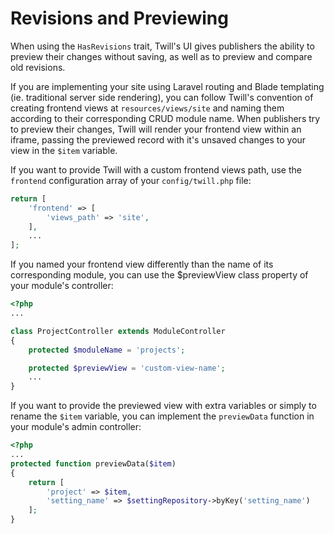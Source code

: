 # Revisions and Previewing

When using the `HasRevisions` trait, Twill's UI gives publishers the ability to preview their changes without saving, as well as to preview and compare old revisions.

If you are implementing your site using Laravel routing and Blade templating (ie. traditional server side rendering), you can follow Twill's convention of creating frontend views at `resources/views/site` and naming them according to their corresponding CRUD module name. When publishers try to preview their changes, Twill will render your frontend view within an iframe, passing the previewed record with it's unsaved changes to your view in the `$item` variable.

If you want to provide Twill with a custom frontend views path, use the `frontend` configuration array of your `config/twill.php` file:

```php
return [
    'frontend' => [
        'views_path' => 'site',
    ],
    ...
];
```

If you named your frontend view differently than the name of its corresponding module, you can use the $previewView class property of your module's controller:

```php
<?php
...

class ProjectController extends ModuleController
{
    protected $moduleName = 'projects';

    protected $previewView = 'custom-view-name';
    ...
}
```

If you want to provide the previewed view with extra variables or simply to rename the `$item` variable, you can implement the `previewData` function in your module's admin controller:

```php
<?php
...
protected function previewData($item)
{
    return [
        'project' => $item,
        'setting_name' => $settingRepository->byKey('setting_name')
    ];
}
```
